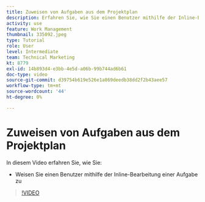 ```yaml
---
title: Zuweisen von Aufgaben aus dem Projektplan
description: Erfahren Sie, wie Sie einen Benutzer mithilfe der Inline-Bearbeitung in einem [!DNL  Workfront] Projekt.
activity: use
feature: Work Management
thumbnail: 335092.jpeg
type: Tutorial
role: User
level: Intermediate
team: Technical Marketing
kt: 8779
exl-id: 14b893d4-e3bb-4e5d-a06b-99b744ad6b61
doc-type: video
source-git-commit: d39754b619e526e1a869deedb38dd2f2b43aee57
workflow-type: tm+mt
source-wordcount: '44'
ht-degree: 0%

---
```


# Zuweisen von Aufgaben aus dem Projektplan

In diesem Video erfahren Sie, wie Sie:

* Weisen Sie einen Benutzer mithilfe der Inline-Bearbeitung einer Aufgabe zu

>[!VIDEO](https://video.tv.adobe.com/v/335092/?quality=12)

<!---
learn more urls:
Notifications: Information about work assigned to me
Assign tasks
Personal time overview
Make smart assignments
Modify multiple user assignments in a task list
--->
